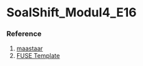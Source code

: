 # SoalShift_Modul4_E16

### Reference
1. [maastaar](http://www.maastaar.net/fuse/linux/filesystem/c/2016/05/21/writing-a-simple-filesystem-using-fuse/)
1. [FUSE Template](https://github.com/asayler/CU-CS3753-PA5)